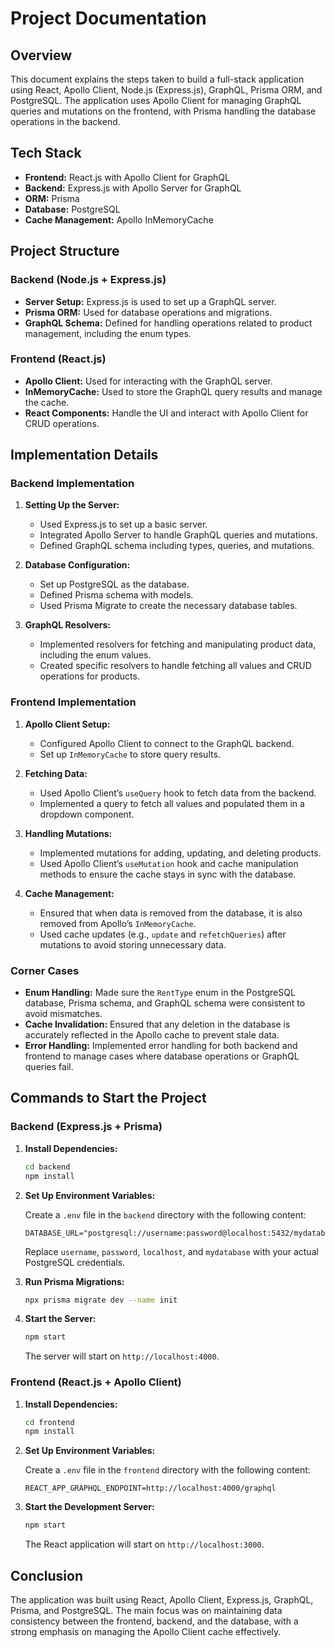 
# Project Documentation

## Overview

This document explains the steps taken to build a full-stack application using React, Apollo Client, Node.js (Express.js), GraphQL, Prisma ORM, and PostgreSQL. The application uses Apollo Client for managing GraphQL queries and mutations on the frontend, with Prisma handling the database operations in the backend.

## Tech Stack

- **Frontend:** React.js with Apollo Client for GraphQL
- **Backend:** Express.js with Apollo Server for GraphQL
- **ORM:** Prisma
- **Database:** PostgreSQL
- **Cache Management:** Apollo InMemoryCache

## Project Structure

### Backend (Node.js + Express.js)

- **Server Setup:** Express.js is used to set up a GraphQL server.
- **Prisma ORM:** Used for database operations and migrations.
- **GraphQL Schema:** Defined for handling operations related to product management, including the enum types.

### Frontend (React.js)

- **Apollo Client:** Used for interacting with the GraphQL server.
- **InMemoryCache:** Used to store the GraphQL query results and manage the cache.
- **React Components:** Handle the UI and interact with Apollo Client for CRUD operations.

## Implementation Details

### Backend Implementation

1. **Setting Up the Server:**
   - Used Express.js to set up a basic server.
   - Integrated Apollo Server to handle GraphQL queries and mutations.
   - Defined GraphQL schema including types, queries, and mutations.

2. **Database Configuration:**
   - Set up PostgreSQL as the database.
   - Defined Prisma schema with models.
   - Used Prisma Migrate to create the necessary database tables.

3. **GraphQL Resolvers:**
   - Implemented resolvers for fetching and manipulating product data, including the enum values.
   - Created specific resolvers to handle fetching all values and CRUD operations for products.

### Frontend Implementation

1. **Apollo Client Setup:**
   - Configured Apollo Client to connect to the GraphQL backend.
   - Set up `InMemoryCache` to store query results.

2. **Fetching Data:**
   - Used Apollo Client’s `useQuery` hook to fetch data from the backend.
   - Implemented a query to fetch all values and populated them in a dropdown component.

3. **Handling Mutations:**
   - Implemented mutations for adding, updating, and deleting products.
   - Used Apollo Client’s `useMutation` hook and cache manipulation methods to ensure the cache stays in sync with the database.

4. **Cache Management:**
   - Ensured that when data is removed from the database, it is also removed from Apollo’s `InMemoryCache`.
   - Used cache updates (e.g., `update` and `refetchQueries`) after mutations to avoid storing unnecessary data.

### Corner Cases

- **Enum Handling:** Made sure the `RentType` enum in the PostgreSQL database, Prisma schema, and GraphQL schema were consistent to avoid mismatches.
- **Cache Invalidation:** Ensured that any deletion in the database is accurately reflected in the Apollo cache to prevent stale data.
- **Error Handling:** Implemented error handling for both backend and frontend to manage cases where database operations or GraphQL queries fail.

## Commands to Start the Project

### Backend (Express.js + Prisma)

1. **Install Dependencies:**

   ```bash
   cd backend
   npm install
   ```

2. **Set Up Environment Variables:**

   Create a `.env` file in the `backend` directory with the following content:

   ```plaintext
   DATABASE_URL="postgresql://username:password@localhost:5432/mydatabase"
   ```

   Replace `username`, `password`, `localhost`, and `mydatabase` with your actual PostgreSQL credentials.

3. **Run Prisma Migrations:**

   ```bash
   npx prisma migrate dev --name init
   ```

4. **Start the Server:**

   ```bash
   npm start
   ```

   The server will start on `http://localhost:4000`.

### Frontend (React.js + Apollo Client)

1. **Install Dependencies:**

   ```bash
   cd frontend
   npm install
   ```

2. **Set Up Environment Variables:**

   Create a `.env` file in the `frontend` directory with the following content:

   ```plaintext
   REACT_APP_GRAPHQL_ENDPOINT=http://localhost:4000/graphql
   ```

3. **Start the Development Server:**

   ```bash
   npm start
   ```

   The React application will start on `http://localhost:3000`.

## Conclusion

The application was built using React, Apollo Client, Express.js, GraphQL, Prisma, and PostgreSQL. The main focus was on maintaining data consistency between the frontend, backend, and the database, with a strong emphasis on managing the Apollo Client cache effectively.
